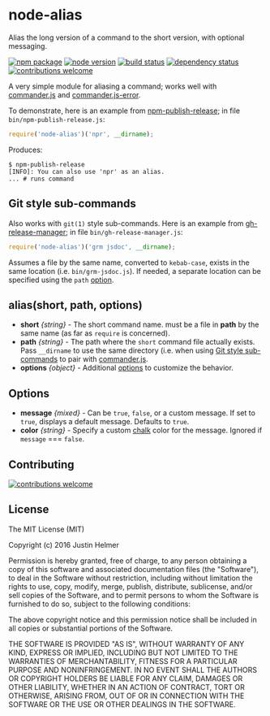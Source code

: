 # node-alias
Alias the long version of a command to the short version, with optional messaging.

[![npm package](https://badge.fury.io/js/node-alias.svg)](https://www.npmjs.com/package/node-alias)
[![node version](https://img.shields.io/node/v/node-alias.svg?style=flat)](http://nodejs.org/download/)
[![build status](https://travis-ci.org/justinhelmer/node-alias.svg?branch=master)](https://travis-ci.org/justinhelmer/node-alias)
[![dependency status](https://david-dm.org/justinhelmer/node-alias.svg)](https://github.com/justinhelmer/node-alias)
[![contributions welcome](https://img.shields.io/badge/contributions-welcome-brightgreen.svg?style=flat)](https://github.com/justinhelmer/node-alias/issues)

A very simple module for aliasing a command; works well with [commander.js](https://github.com/tj/commander.js) and [commander.js-error](https://github.com/justinhelmer/commander.js-error).

To demonstrate, here is an example from [npm-publish-release](https://github.com/justinhelmer/npm-publish-release); in file `bin/npm-publish-release.js`:

```js
require('node-alias')('npr', __dirname);
```

Produces:

```shell
$ npm-publish-release
[INFO]: You can also use 'npr' as an alias.
... # runs command
```

## Git style sub-commands

Also works with `git(1)` style sub-commands. Here is an example from [gh-release-manager](https://github.com/justinhelmer/gh-release-manager); in file `bin/gh-release-manager.js`:

```js
require('node-alias')('grm jsdoc', __dirname);
```

Assumes a file by the same name, converted to `kebab-case`, exists in the same location (i.e. `bin/grm-jsdoc.js`). If needed, a separate location can be specified using the `path` [option](#options).

## alias(short, path, options)

- **short** _{string}_ - The short command name. must be a file in **path** by the same name (as far as `require` is concerned).
- **path** _{string}_ - The path where the `short` command file actually exists. Pass `__dirname` to use the same directory (i.e. when using
                        [Git style sub-commands](#git-style-sub-commands) to pair with [commander.js](https://github.com/tj/commander.js/).
- **options** _{object}_ - Additional [options](#options) to customize the behavior.

## Options

- **message** _{mixed}_ - Can be `true`, `false`, or a custom message. If set to `true`, displays a default message. Defaults to `true`.
- **color** _{string}_ - Specify a custom [chalk](https://github.com/chalk/chalk) color for the message. Ignored if `message` === `false`.

## Contributing

[![contributions welcome](https://img.shields.io/badge/contributions-welcome-brightgreen.svg?style=flat)](https://github.com/justinhelmer/node-alias/issues)

## License

The MIT License (MIT)

Copyright (c) 2016 Justin Helmer

Permission is hereby granted, free of charge, to any person obtaining a copy
of this software and associated documentation files (the "Software"), to deal
in the Software without restriction, including without limitation the rights
to use, copy, modify, merge, publish, distribute, sublicense, and/or sell
copies of the Software, and to permit persons to whom the Software is
furnished to do so, subject to the following conditions:

The above copyright notice and this permission notice shall be included in all
copies or substantial portions of the Software.

THE SOFTWARE IS PROVIDED "AS IS", WITHOUT WARRANTY OF ANY KIND, EXPRESS OR
IMPLIED, INCLUDING BUT NOT LIMITED TO THE WARRANTIES OF MERCHANTABILITY,
FITNESS FOR A PARTICULAR PURPOSE AND NONINFRINGEMENT. IN NO EVENT SHALL THE
AUTHORS OR COPYRIGHT HOLDERS BE LIABLE FOR ANY CLAIM, DAMAGES OR OTHER
LIABILITY, WHETHER IN AN ACTION OF CONTRACT, TORT OR OTHERWISE, ARISING FROM,
OUT OF OR IN CONNECTION WITH THE SOFTWARE OR THE USE OR OTHER DEALINGS IN THE
SOFTWARE.
